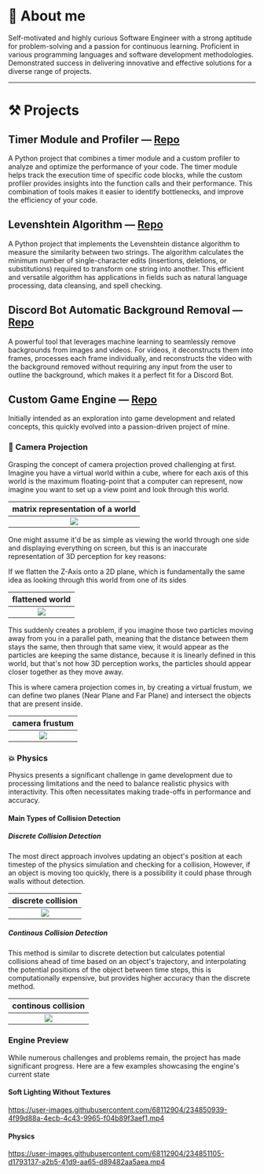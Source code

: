 
# 📃 About me
Self-motivated and highly curious Software Engineer with a strong aptitude for problem-solving and a passion for continuous learning. 
Proficient in various programming languages and software development methodologies. Demonstrated success in delivering innovative and effective solutions for a diverse range of projects.


___
# ⚒️ Projects
## Timer Module and Profiler — [Repo](https://github.com/syn-chromatic/timer-module)
A Python project that combines a timer module and a custom profiler to analyze and optimize the performance of your code. The timer module helps track the execution time of specific code blocks, while the custom profiler provides insights into the function calls and their performance. This combination of tools makes it easier to identify bottlenecks, and improve the efficiency of your code.


## Levenshtein Algorithm — [Repo](https://github.com/syn-chromatic/levenshtein-distance)
A Python project that implements the Levenshtein distance algorithm to measure the similarity between two strings. The algorithm calculates the minimum number of single-character edits (insertions, deletions, or substitutions) required to transform one string into another. This efficient and versatile algorithm has applications in fields such as natural language processing, data cleansing, and spell checking.


## Discord Bot Automatic Background Removal — [Repo](https://github.com/syn-chromatic/discord-bg-removal-bot)
A powerful tool that leverages machine learning to seamlessly remove backgrounds from images and videos. For videos, it deconstructs them into frames, processes each frame individually, and reconstructs the video with the background removed without requiring any input from the user to outline the background, which makes it a perfect fit for a Discord Bot.


## Custom Game Engine — [Repo](https://github.com/syn-chromatic/rust-g-engine)
Initially intended as an exploration into game development and related concepts, this quickly evolved into a passion-driven project of mine.

### 🎥 Camera Projection
Grasping the concept of camera projection proved challenging at first.
Imagine you have a virtual world within a cube, where for each axis of this world is the maximum floating-point that a computer can represent, now imagine you want to set up a view point and look through this world.



| matrix representation of a world  |
| :---: |
| <img src="https://github.com/syn-chromatic/syn-chromatic/blob/main/media/world.png"/> |


One might assume it'd be as simple as viewing the world through one side and displaying everything on screen, but this is an inaccurate representation of 3D perception for key reasons:

If we flatten the Z-Axis onto a 2D plane, which is fundamentally the same idea as looking through this world from one of its sides

| flattened world |
| :---: |
| <img src="https://github.com/syn-chromatic/syn-chromatic/blob/main/media/flattened_world.png"/> |


This suddenly creates a problem, if you imagine those two particles moving away from you in a parallel path, meaning that the distance between them stays the same, then through that same view, it would appear as the particles are keeping the same distance, because it is linearly defined in this world, but that's not how 3D perception works, the particles should appear closer together as they move away.

This is where camera projection comes in, by creating a virtual frustum, we can define two planes (Near Plane and Far Plane) and intersect the objects that are present inside.

| camera frustum |
| :---: |
| <img src="https://github.com/syn-chromatic/syn-chromatic/blob/main/media/frustum.gif"/> |

### 💥 Physics 
Physics presents a significant challenge in game development due to processing limitations and the need to balance realistic physics with interactivity. This often necessitates making trade-offs in performance and accuracy.

#### Main Types of Collision Detection 
##### Discrete Collision Detection 
The most direct approach involves updating an object's position at each timestep of the physics simulation and checking for a collision, However, if an object is moving too quickly, there is a possibility it could phase through walls without detection.

| discrete collision |
| :---: |
| <img src="https://github.com/syn-chromatic/syn-chromatic/blob/main/media/discrete_collision.png"/> |


##### Continous Collision Detection 
This method is similar to discrete detection but calculates potential collisions ahead of time based on an object's trajectory, and interpolating the potential positions of the object between time steps, this is computationally expensive, but provides higher accuracy than the discrete method.


| continous collision |
| :---: |
| <img src="https://github.com/syn-chromatic/syn-chromatic/blob/main/media/continous_collision.png"/> |



### Engine Preview
While numerous challenges and problems remain, the project has made significant progress. Here are a few examples showcasing the engine's current state

#### Soft Lighting Without Textures  
https://user-images.githubusercontent.com/68112904/234850939-4f99d88a-4ecb-4c43-9965-f04b89f3aef1.mp4


#### Physics
https://user-images.githubusercontent.com/68112904/234851105-d1793137-a2b5-41d9-aa65-d89482aa5aea.mp4

